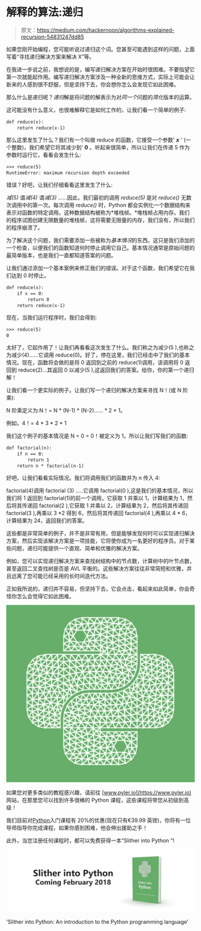 # 解释的算法:递归

> 原文：<https://medium.com/hackernoon/algorithms-explained-recursion-54831247dd85>

如果您刚开始编程，您可能听说过递归这个词。您甚至可能遇到这样的问题，上面写着“寻找递归解决方案来解决 X”等。

在我进一步说之前，我想说的是，编写递归解决方案在开始时很困难。不要指望它第一次就能起作用。编写递归解决方案涉及一种全新的思维方式，实际上可能会让新来的人感到很不舒服，但是坚持下去，你会想你怎么会发现它如此困难。

那么什么是递归呢？*递归*解是将问题的解表示为对*同一个*问题的*简化*版本的运算。

这可能没有什么意义，也很难解释它是如何工作的，让我们看一个简单的例子:

```
def reduce(x):
    return reduce(x-1)
```

那么这里发生了什么？我们有一个叫做 reduce 的函数，它接受一个参数' ***x*** *'* (一个整数)，我们希望它将其减少到' **0** 。听起来很简单，所以让我们在传递 5 作为参数时运行它，看看会发生什么:

```
>>> reduce(5)
RuntimeError: maximum recursion depth exceeded
```

错误？好吧，让我们仔细看看这里发生了什么:

*减(5)* 谓*减(4)* 谓*减(3)* ……因此，我们最初的调用 *reduce(5)* 是对 *reduce()* 无数次调用中的第一次。每次调用 *reduce()* 时，Python 都会实例化一个数据结构来表示对函数的特定调用。这种数据结构被称为*堆栈帧。*堆栈帧占用内存。我们的程序试图创建无限数量的堆栈帧，这将需要无限量的内存，我们没有，所以我们的程序崩溃了。

为了解决这个问题，我们需要添加一些被称为*基本情况*的东西。这只是我们添加的一个检查，以便我们的函数知道何时停止调用它自己。基本情况通常是原始问题的最简单版本，也是我们一直都知道答案的问题。

让我们通过添加一个基本案例来修正我们的错误。对于这个函数，我们希望它在我们达到 0 时停止。

```
def reduce(x):
    if x == 0:
        return 0
    return reduce(x-1)
```

现在，当我们运行程序时，我们会得到:

```
>>> reduce(5)
0
```

太好了，它起作用了！让我们再看看这次发生了什么。我们称之为减少(5 ),也称之为减少(4)……它调用 reduce(0)。好了，停在这里，我们已经击中了我们的基本情况。现在，函数将会做的是将 0 返回到之前的 reduce(1)调用，该调用将 0 返回到 reduce(2)…其返回 0 以减少(5 ),这返回我们的答案。给你，你的第一个递归解！

让我们看一个更实际的例子。让我们写一个递归的解决方案来寻找 N！(或 N 阶乘):

N 阶乘定义为:N！= N * (N-1) * (N-2)…… * 2 * 1。

例如，4！= 4 * 3 * 2 * 1

我们这个例子的基本情况是 N = 0 = 0！被定义为 1。所以让我们写我们的函数:

```
def factorial(n):
    if n == 0:
        return 1
    return n * factorial(n-1)
```

好吧，让我们看看实际情况。我们将调用我们的函数并为 n 传入 4:

factorial(4)调用 factorial (3) …..它调用 factorial(0 ),这是我们的基本情况，所以我们将 1 返回到 factorial(1)的前一个调用，它获取 1 并乘以 1，计算结果为 1，然后将其传递回 factorial(2 ),它获取 1 并乘以 2，计算结果为 2，然后将其传递回 factorial(3 ),再乘以 3 *2 得到 6，然后将其传递回 factorial(4 ),再乘以 4 * 6，计算结果为 24，返回我们的答案。

这些都是非常简单的例子，并不是非常有用，但是能够发现何时可以实现递归解决方案，然后实现该解决方案是一项技能，它将使你成为一名更好的程序员。对于某些问题，递归可能提供一个直观、简单和优雅的解决方案。

例如，您可以实现递归解决方案来查找树结构中的节点数，计算树中的叶节点数，甚至返回二叉查找树是否是 AVL 平衡的。这些解决方案往往非常简短和优雅，并且远离了您可能已经采用的长时间迭代方法。

正如我所说的，递归并不容易，但坚持下去，它会点击，看起来如此简单，你会奇怪你怎么会觉得它如此困难。

![](img/a89c5e442de0e6e29a8ad0ee43175110.png)

如果您对更多类似的教程感兴趣，请前往 [www.pyler.io](https://www.pyler.io) 网站，在那里您可以找到许多很棒的 Python 课程，这些课程将带您从初级到高级！

我们目前对[Python](https://www.pyler.io/courses/intro-to-python)入门课程有 20%的优惠(现在只有€39.99 英镑)，你将有一位导师指导你完成课程，如果你感到困难，他会伸出援助之手！

此外，当您注册任何课程时，都可以免费获得一本“Slither into Python ”!

![](img/65d0581c2635e776dcbcc8d43ad3ce72.png)

‘Slither into Python: An introduction to the Python programming language’